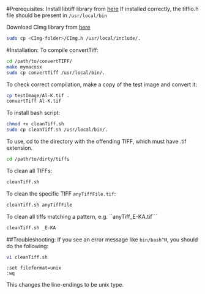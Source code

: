 #Prerequisites:
Install libtiff library from [here](http://download.osgeo.org/libtiff/)
If installed correctly, the tiffio.h file should be present in 
```/usr/local/bin ```

Download CImg library from [here](http://cimg.eu/download.shtml)
```bash
sudo cp <CImg-folder>/CImg.h /usr/local/include/.
```

#Installation:
To compile convertTiff:
```bash
cd /path/to/convertTIFF/
make mymacosx
sudo cp convertTiff /usr/local/bin/.
```

To check correct compilation, make a copy of the test image and convert it:
```bash
cp testImage/Al-K.tif .
convertTiff Al-K.tif
```

To install bash script:
```bash
chmod +x cleanTiff.sh
sudo cp cleanTiff.sh /usr/local/bin/.
```

To use, cd to the directory with the offending TIFF, which
must have .tif extension. 
```bash
cd /path/to/dirty/tiffs
```

To clean all TIFFs:
```bash
cleanTiff.sh
```

To clean the specific TIFF ```anyTiffFile.tif```:
```bash
cleanTiff.sh anyTiffFile
```

To clean all tiffs matching a pattern, e.g. ``anyTiff_E-KA.tif```
```bash
cleanTiff.sh _E-KA
```

##Troubleshooting:
If you see an error message like ```bin/bash^M```, you should do the 
following:
```bash
vi cleanTiff.sh
```
```vim
:set fileformat=unix
:wq
```
This changes the line-endings to be unix type.
